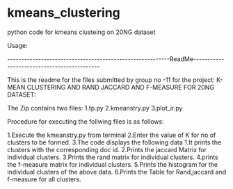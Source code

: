 # kmeans_clustering
python code for kmeans clusteing on 20NG dataset

Usage:


----------------------------------------------------------ReadMe--------------------------------------------

This is the readme for the files submitted by group no -11 for the project:
K-MEAN CLUSTERING AND RAND JACCARD AND F-MEASURE FOR 20NG DATASET:

The Zip contains two files:
1.tp.py
2.kmeanstry.py
3.plot_ir.py

Procedure for executing the follwing files is as follows:

1.Execute the kmeanstry.py from terminal
2.Enter the value of K for no of clusters to be formed.
3.The code displays the following data
	1.It prints the clusters with the corresponding doc id.
	2.Prints the jaccard Matrix for individual clusters.
	3.Prints the rand matrix for individual clusters.
	4.prints the f-measure matrix for individual clusters.
	5.Prints the histogram for the individual clusters of the above data.
	6.Prints the Table for Rand,jaccard and f-measure for all clusters.




